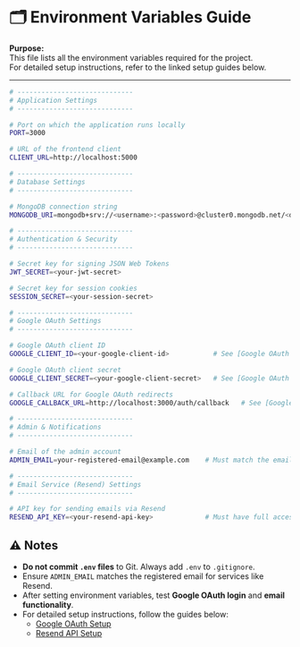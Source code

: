 # 🗂 Environment Variables Guide

**Purpose:**  
This file lists all the environment variables required for the project.  
For detailed setup instructions, refer to the linked setup guides below.

---

```bash
# -----------------------------
# Application Settings
# -----------------------------

# Port on which the application runs locally
PORT=3000

# URL of the frontend client
CLIENT_URL=http://localhost:5000

# -----------------------------
# Database Settings
# -----------------------------

# MongoDB connection string
MONGODB_URI=mongodb+srv://<username>:<password>@cluster0.mongodb.net/<dbname>?retryWrites=true&w=majority

# -----------------------------
# Authentication & Security
# -----------------------------

# Secret key for signing JSON Web Tokens
JWT_SECRET=<your-jwt-secret>

# Secret key for session cookies
SESSION_SECRET=<your-session-secret>

# -----------------------------
# Google OAuth Settings
# -----------------------------

# Google OAuth client ID
GOOGLE_CLIENT_ID=<your-google-client-id>           # See [Google OAuth Setup](./google-auth-setup.md) for detailed instructions

# Google OAuth client secret
GOOGLE_CLIENT_SECRET=<your-google-client-secret>   # See [Google OAuth Setup](./google-auth-setup.md)

# Callback URL for Google OAuth redirects
GOOGLE_CALLBACK_URL=http://localhost:3000/auth/callback   # See [Google OAuth Setup](./google-auth-setup.md)

# -----------------------------
# Admin & Notifications
# -----------------------------

# Email of the admin account
ADMIN_EMAIL=your-registered-email@example.com    # Must match the email used for services like Resend

# -----------------------------
# Email Service (Resend) Settings
# -----------------------------

# API key for sending emails via Resend
RESEND_API_KEY=<your-resend-api-key>             # Must have full access permissions; see [Resend Setup](./resend-setup.md)

```

## ⚠️ Notes

- **Do not commit `.env` files** to Git. Always add `.env` to `.gitignore`.  
- Ensure `ADMIN_EMAIL` matches the registered email for services like Resend.  
- After setting environment variables, test **Google OAuth login** and **email functionality**.  
- For detailed setup instructions, follow the guides below:  
  - [Google OAuth Setup](./setup/google_auth_setup.md)  
  - [Resend API Setup](./setup/resend-setup.md)
